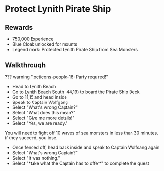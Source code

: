 # Protect Lynith Pirate Ship

## Rewards

- 750,000 Experience
- Blue Cloak unlocked for mounts
- Legend mark: Protected Lynith Pirate Ship from Sea Monsters

## Walkthrough

??? warning ":octicons-people-16: Party required!"

- Head to Lynith Beach
- Go to Lynith Beach South (44,19) to board the Pirate Ship Deck
- Go to 11,15 and head inside
- Speak to Captain Wolfgang
- Select "What's wrong Captain?"
- Select "What does this mean?"
- Select "Give me more details!"
- Select "Yes, we are ready."

You will need to fight off 10 waves of sea monsters in less than 30 minutes. If they succeed, you lose.

- Once fended off, head back inside and speak to Captain Wolfsang again
- Select "What's wrong Captain?"
- Select "It was nothing."
- Select "\*take what the Captain has to offer\*" to complete the quest
